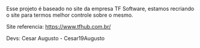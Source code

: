 Esse projeto é baseado no site da empresa TF Software, estamos recriando o site para termos melhor controle sobre o mesmo. 

Site referencia: https://www.tfhub.com.br/

Devs:
Cesar Augusto - Cesar19Augusto